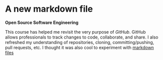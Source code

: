 # A new markdown file

**Open Source Software Engineering**

This course has helped me revisit the very purpose of *GitHub*. GitHub allows professionals to track changes to code, collaborate, and share. I also refreshed my understanding of 
repositories, cloning, committing/pushing, pull requests, etc. I thought it was also cool to experiment with [markdown files](https://guides.github.com/features/mastering-markdown/)
